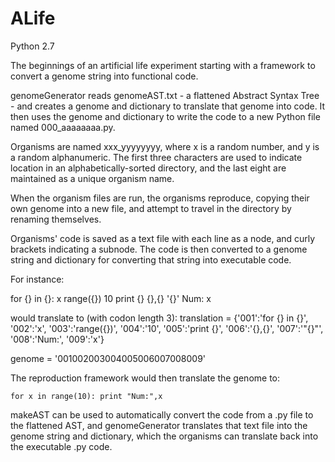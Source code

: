 # ALife
Python 2.7

The beginnings of an artificial life experiment starting with a framework to convert a genome string into functional code.

genomeGenerator reads genomeAST.txt - a flattened Abstract Syntax Tree - and creates a genome and dictionary to translate that genome into code.  It then uses the genome and dictionary to write the code to a new Python file named 000_aaaaaaaa.py.

Organisms are named xxx_yyyyyyyy, where x is a random number, and y is a random alphanumeric. 
The first three characters are used to indicate location in an alphabetically-sorted directory, and the last eight are maintained as a unique organism name.

When the organism files are run, the organisms reproduce, copying their own genome into a new file, and attempt to travel in the directory by renaming themselves.

Organisms' code is saved as a text file with each line as a node, and curly brackets indicating a subnode. The code is then converted to a genome string and dictionary for converting that string into executable code.

For instance:

for {} in {}:
x
range({})
10
print {}
{},{}
'{}'
Num:
x

would translate to (with codon length 3):
translation = {'001':'for {} in {}', '002':'x', '003':'range({})', '004':'10',
    '005':'print {}', '006':'{},{}', '007':'"{}"', '008':'Num:', '009':'x'}

genome = '001002003004005006007008009'

The reproduction framework would then translate the genome to:

`for x in range(10):
    print "Num:",x`
    
makeAST can be used to automatically convert the code from a .py file to the flattened AST, and genomeGenerator translates that text file into the genome string and dictionary, which the organisms can translate back into the executable .py code.


